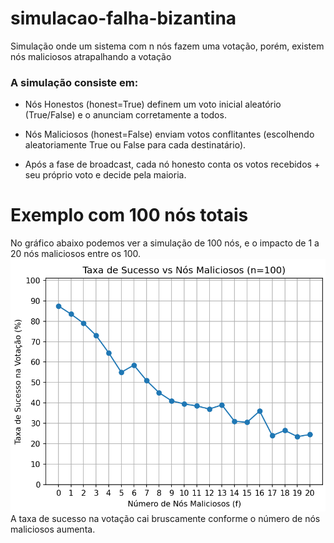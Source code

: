 # simulacao-falha-bizantina
Simulação onde um sistema com n nós fazem uma votação, porém, existem nós maliciosos atrapalhando a votação

### A simulação consiste em:
- Nós Honestos (honest=True) definem um voto inicial aleatório (True/False) e o anunciam corretamente a todos.

- Nós Maliciosos (honest=False) enviam votos conflitantes (escolhendo aleatoriamente True ou False para cada destinatário).

- Após a fase de broadcast, cada nó honesto conta os votos recebidos + seu próprio voto e decide pela maioria.

# Exemplo com 100 nós totais

No gráfico abaixo podemos ver a simulação de 100 nós, e o impacto de 1 a 20 nós maliciosos entre os 100.
![image](exemplo.png)
A taxa de sucesso na votação cai bruscamente conforme o número de nós maliciosos aumenta.